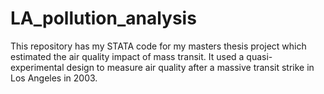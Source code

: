 # LA_pollution_analysis
This repository has my STATA code for my masters thesis project which estimated the air quality impact of mass transit. It used a quasi-experimental design to measure air quality after a massive transit strike in Los Angeles in 2003.
